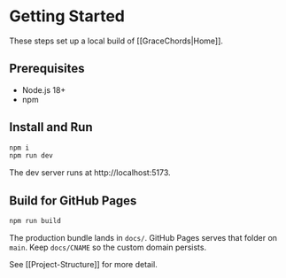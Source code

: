 # Getting Started

These steps set up a local build of [[GraceChords|Home]].

## Prerequisites
- Node.js 18+
- npm

## Install and Run
```bash
npm i
npm run dev
```
The dev server runs at http://localhost:5173.

## Build for GitHub Pages
```bash
npm run build
```
The production bundle lands in `docs/`. GitHub Pages serves that folder on `main`. Keep `docs/CNAME` so the custom domain persists.

See [[Project-Structure]] for more detail.
